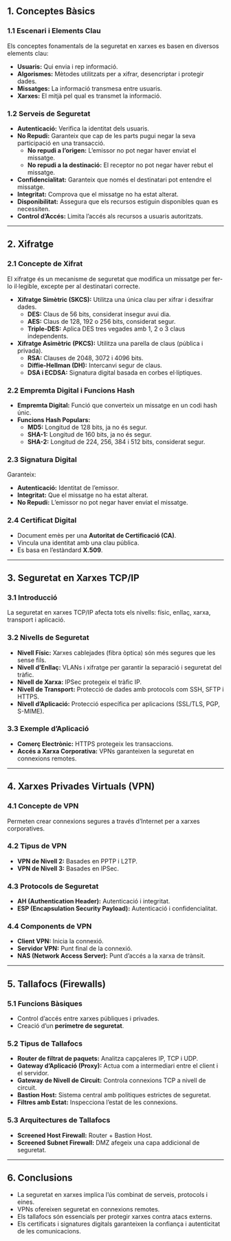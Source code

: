 ## **1. Conceptes Bàsics**  

### **1.1 Escenari i Elements Clau**  
Els conceptes fonamentals de la seguretat en xarxes es basen en diversos elements clau:  
- **Usuaris:** Qui envia i rep informació.  
- **Algorismes:** Mètodes utilitzats per a xifrar, desencriptar i protegir dades.  
- **Missatges:** La informació transmesa entre usuaris.  
- **Xarxes:** El mitjà pel qual es transmet la informació.  

### **1.2 Serveis de Seguretat**  
- **Autenticació:** Verifica la identitat dels usuaris.  
- **No Repudi:** Garanteix que cap de les parts pugui negar la seva participació en una transacció.  
   - **No repudi a l’origen:** L’emissor no pot negar haver enviat el missatge.  
   - **No repudi a la destinació:** El receptor no pot negar haver rebut el missatge.  
- **Confidencialitat:** Garanteix que només el destinatari pot entendre el missatge.  
- **Integritat:** Comprova que el missatge no ha estat alterat.  
- **Disponibilitat:** Assegura que els recursos estiguin disponibles quan es necessiten.  
- **Control d’Accés:** Limita l’accés als recursos a usuaris autoritzats.  

---

## **2. Xifratge**  

### **2.1 Concepte de Xifrat**  
El xifratge és un mecanisme de seguretat que modifica un missatge per fer-lo il·legible, excepte per al destinatari correcte.  
- **Xifratge Simètric (SKCS):** Utilitza una única clau per xifrar i desxifrar dades.  
   - **DES:** Claus de 56 bits, considerat insegur avui dia.  
   - **AES:** Claus de 128, 192 o 256 bits, considerat segur.  
   - **Triple-DES:** Aplica DES tres vegades amb 1, 2 o 3 claus independents.  
- **Xifratge Asimètric (PKCS):** Utilitza una parella de claus (pública i privada).  
   - **RSA:** Clauses de 2048, 3072 i 4096 bits.  
   - **Diffie-Hellman (DH):** Intercanvi segur de claus.  
   - **DSA i ECDSA:** Signatura digital basada en corbes el·líptiques.  

### **2.2 Empremta Digital i Funcions Hash**  
- **Empremta Digital:** Funció que converteix un missatge en un codi hash únic.  
- **Funcions Hash Populars:**  
   - **MD5:** Longitud de 128 bits, ja no és segur.  
   - **SHA-1:** Longitud de 160 bits, ja no és segur.  
   - **SHA-2:** Longitud de 224, 256, 384 i 512 bits, considerat segur.  

### **2.3 Signatura Digital**  
Garanteix:  
- **Autenticació:** Identitat de l’emissor.  
- **Integritat:** Que el missatge no ha estat alterat.  
- **No Repudi:** L’emissor no pot negar haver enviat el missatge.  

### **2.4 Certificat Digital**  
- Document emès per una **Autoritat de Certificació (CA)**.  
- Vincula una identitat amb una clau pública.  
- Es basa en l’estàndard **X.509**.  

---

## **3. Seguretat en Xarxes TCP/IP**  

### **3.1 Introducció**  
La seguretat en xarxes TCP/IP afecta tots els nivells: físic, enllaç, xarxa, transport i aplicació.  

### **3.2 Nivells de Seguretat**  
- **Nivell Físic:** Xarxes cablejades (fibra òptica) són més segures que les sense fils.  
- **Nivell d’Enllaç:** VLANs i xifratge per garantir la separació i seguretat del tràfic.  
- **Nivell de Xarxa:** IPSec protegeix el tràfic IP.  
- **Nivell de Transport:** Protecció de dades amb protocols com SSH, SFTP i HTTPS.  
- **Nivell d’Aplicació:** Protecció específica per aplicacions (SSL/TLS, PGP, S-MIME).  

### **3.3 Exemple d’Aplicació**  
- **Comerç Electrònic:** HTTPS protegeix les transaccions.  
- **Accés a Xarxa Corporativa:** VPNs garanteixen la seguretat en connexions remotes.  

---

## **4. Xarxes Privades Virtuals (VPN)**  

### **4.1 Concepte de VPN**  
Permeten crear connexions segures a través d’Internet per a xarxes corporatives.  

### **4.2 Tipus de VPN**  
- **VPN de Nivell 2:** Basades en PPTP i L2TP.  
- **VPN de Nivell 3:** Basades en IPSec.  

### **4.3 Protocols de Seguretat**  
- **AH (Authentication Header):** Autenticació i integritat.  
- **ESP (Encapsulation Security Payload):** Autenticació i confidencialitat.  

### **4.4 Components de VPN**  
- **Client VPN:** Inicia la connexió.  
- **Servidor VPN:** Punt final de la connexió.  
- **NAS (Network Access Server):** Punt d’accés a la xarxa de trànsit.  

---

## **5. Tallafocs (Firewalls)**  

### **5.1 Funcions Bàsiques**  
- Control d’accés entre xarxes públiques i privades.  
- Creació d’un **perímetre de seguretat**.  

### **5.2 Tipus de Tallafocs**  
- **Router de filtrat de paquets:** Analitza capçaleres IP, TCP i UDP.  
- **Gateway d’Aplicació (Proxy):** Actua com a intermediari entre el client i el servidor.  
- **Gateway de Nivell de Circuit:** Controla connexions TCP a nivell de circuit.  
- **Bastion Host:** Sistema central amb polítiques estrictes de seguretat.  
- **Filtres amb Estat:** Inspecciona l’estat de les connexions.  

### **5.3 Arquitectures de Tallafocs**  
- **Screened Host Firewall:** Router + Bastion Host.  
- **Screened Subnet Firewall:** DMZ afegeix una capa addicional de seguretat.  

---

## **6. Conclusions**  
- La seguretat en xarxes implica l’ús combinat de serveis, protocols i eines.  
- VPNs ofereixen seguretat en connexions remotes.  
- Els tallafocs són essencials per protegir xarxes contra atacs externs.  
- Els certificats i signatures digitals garanteixen la confiança i autenticitat de les comunicacions.  

